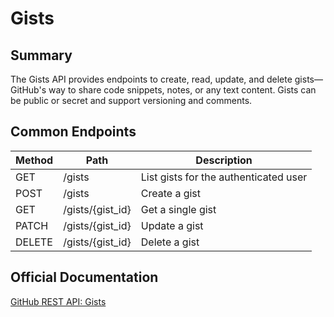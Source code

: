 # Gists

## Summary
The Gists API provides endpoints to create, read, update, and delete gists—GitHub's way to share code snippets, notes, or any text content. Gists can be public or secret and support versioning and comments.

## Common Endpoints

| Method | Path | Description |
|--------|------|-------------|
| GET    | /gists | List gists for the authenticated user |
| POST   | /gists | Create a gist |
| GET    | /gists/{gist_id} | Get a single gist |
| PATCH  | /gists/{gist_id} | Update a gist |
| DELETE | /gists/{gist_id} | Delete a gist |

## Official Documentation
[GitHub REST API: Gists](https://docs.github.com/en/rest/gists)